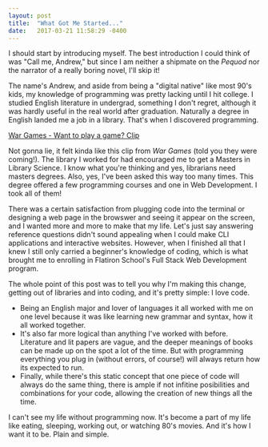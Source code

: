 ```yaml
---
layout: post
title:  "What Got Me Started..."
date:   2017-03-21 11:58:29 -0400
---
```



I should start by introducing myself. The best introduction I could think of was "Call me, Andrew," but since I am neither a shipmate on the *Pequod* nor the narrator of a really boring novel, I'll skip it!

The name's Andrew, and aside from being a "digital native" like most 90's kids, my knowledge of programming was pretty lacking until I hit college. I studied English literature in undergrad, something I don't regret, although it was hardly useful in the real world after graduation. Naturally a degree in English landed me a job in a library. That's when I discovered programming.

[War Games - Want to play a game? Clip](https://youtu.be/D-9l5jSDL50)

Not gonna lie, it felt kinda like this clip from *War Games* (told you they were coming!). The library I worked for had encouraged me to get a Masters in Library Science. I know what you're thinking and yes, librarians need masters degrees. Also, yes, I've been asked this way too many times. This degree offered a few programming courses and one in Web Development. I took all of them!

There was a certain satisfaction from plugging code into the terminal or designing a web page in the browswer and seeing it appear on the screen, and I wanted more and more to make that my life. Let's just say answering reference questions didn't sound appealing when I could make CLI applications and interactive websites. However, when I finished all that I knew I still only carried a beginner's knowledge of coding, which is what brought me to enrolling in Flatiron School's Full Stack Web Development program.

The whole point of this post was to tell you why I'm making this change, getting out of libraries and into coding, and it's pretty simple: I love code. 
* Being an English major and lover of languages it all worked with me on one level because it was like learning new grammar and syntax, how it all worked together. 
* It's also far more logical than anything I've worked with before. Literature and lit papers are vague, and the deeper meanings of books can be made up on the spot a lot of the time. But with programming everything you plug in (without errors, of course!) will always return how its expected to run. 
* Finally, while there's this static concept that one piece of code will always do the same thing, there is ample if not infitine posibilities and combinations for your code, allowing the creation of new things all the time.

I can't see my life without programming now. It's become a part of my life like eating, sleeping, working out, or watching 80's movies. And it's how I want it to be. Plain and simple.
